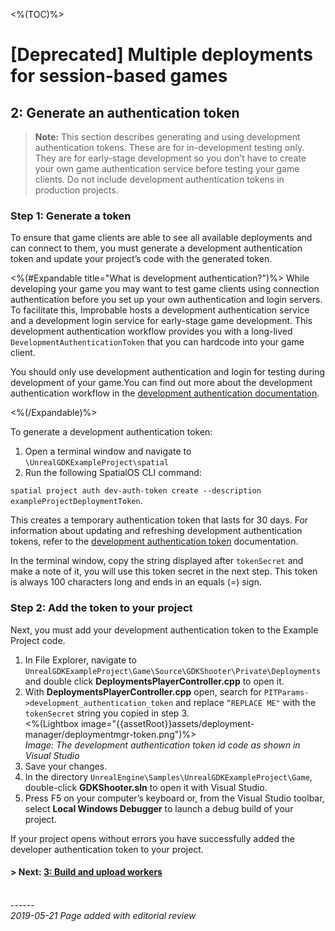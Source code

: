 
<%(TOC)%>

# [Deprecated] Multiple deployments for session-based games
## 2: Generate an authentication token

>**Note:** This section describes generating and using development authentication tokens. These are for in-development testing only. They are for early-stage development so you don’t have to create your own game authentication service before testing your game clients. Do not include development authentication tokens in production projects. 

### Step 1: Generate a token
To ensure that game clients are able to see all available deployments and can connect to them, you must generate a development authentication token and update your project’s code with the generated token. 

<%(#Expandable title="What is development authentication?")%>
While developing your game you may want to test game clients using connection authentication before you set up your own authentication and login servers. To facilitate this, Improbable hosts a development authentication service and a development login service for early-stage game development. This development authentication workflow provides you with a long-lived `DevelopmentAuthenticationToken` that you can hardcode into your game client.

You should only use development authentication and login for testing during development of your game.You can find out more about the development authentication workflow in the [development authentication documentation](https://docs.improbable.io/reference/latest/shared/auth/development-authentication). 

<%(/Expandable)%>

To generate a development authentication token: 

1. Open a terminal window and navigate to `\UnrealGDKExampleProject\spatial`
2. Run the following SpatialOS CLI command: 

`spatial project auth dev-auth-token create --description exampleProjectDeploymentToken`. 

This creates a temporary authentication token that lasts for 30 days. For information about updating and refreshing development authentication tokens, refer to the [development authentication token](https://docs.improbable.io/reference/Latest/shared/auth/development-authentication) documentation. 

In the terminal window, copy the string displayed after `tokenSecret` and make a note of it, you will use this token secret in the next step. This token is always 100 characters long and ends in an equals (=) sign.

### Step 2: Add the token to your project

Next, you must add your development authentication token to the Example Project code.

1. In File Explorer, navigate to `UnrealGDKExampleProject\Game\Source\GDKShooter\Private\Deployments` and double click **DeploymentsPlayerController.cpp** to open it.
1. With **DeploymentsPlayerController.cpp** open, search for `PITParams->development_authentication_token` and replace `“REPLACE ME"` with the `tokenSecret` string you copied in step 3. <br/>
<%(Lightbox image="{{assetRoot}}assets/deployment-manager/deploymentmgr-token.png")%><br/>
_Image: The development authentication token id code as shown in Visual Studio_ <br/>
1. Save your changes.
1. In the directory `UnrealEngine\Samples\UnrealGDKExampleProject\Game`, double-click **GDKShooter.sln** to open it with Visual Studio.
1. Press F5 on your computer’s keyboard or, from the Visual Studio toolbar, select **Local Windows Debugger** to launch a debug build of your project.

If your project opens without errors you have successfully added the developer authentication token to your project.

#### **> Next**: [3: Build and upload workers]({{urlRoot}}/content/tutorials/deployment-manager/tutorial-deploymentmgr-workers)


<br/>------<br/>
_2019-05-21 Page added with editorial review_

